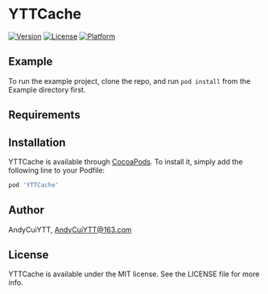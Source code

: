 # YTTCache

[![Version](https://img.shields.io/cocoapods/v/YTTCache.svg?style=plastic)](https://cocoapods.org/pods/YTTCache)
[![License](https://img.shields.io/cocoapods/l/YTTCache.svg?style=plastic)](https://cocoapods.org/pods/YTTCache)
[![Platform](https://img.shields.io/cocoapods/p/YTTCache.svg?style=plastic)](https://cocoapods.org/pods/YTTCache)

## Example

To run the example project, clone the repo, and run `pod install` from the Example directory first.

## Requirements

## Installation

YTTCache is available through [CocoaPods](https://cocoapods.org). To install
it, simply add the following line to your Podfile:

```ruby
pod 'YTTCache'
```

## Author

AndyCuiYTT, AndyCuiYTT@163.com

## License

YTTCache is available under the MIT license. See the LICENSE file for more info.
